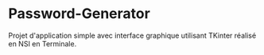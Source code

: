 # Password-Generator
Projet d'application simple avec interface graphique utilisant TKinter réalisé en NSI en Terminale. 
